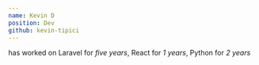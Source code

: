 ```yaml
---
name: Kevin D
position: Dev
github: kevin-tipici
---
```

has worked on Laravel for *five years*, React for *1 years*, Python for *2 years*